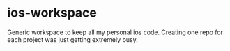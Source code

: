 ios-workspace
=============

Generic workspace to keep all my personal ios code.
Creating one repo for each project was just getting extremely busy.